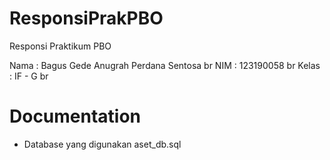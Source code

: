 # ResponsiPrakPBO
Responsi Praktikum PBO

Nama : Bagus Gede Anugrah Perdana Sentosa br
NIM : 123190058 br
Kelas : IF - G br

# Documentation
- Database yang digunakan aset_db.sql
